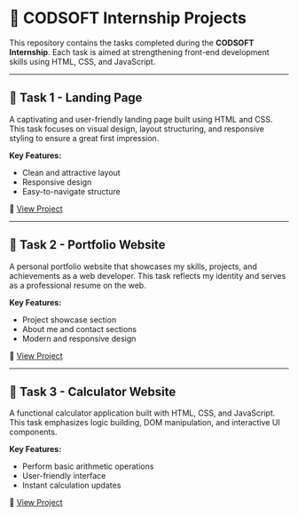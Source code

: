 # 💼 CODSOFT Internship Projects

This repository contains the tasks completed during the **CODSOFT Internship**. Each task is aimed at strengthening front-end development skills using HTML, CSS, and JavaScript.

---

## 📄 Task 1 - Landing Page

A captivating and user-friendly landing page built using HTML and CSS. This task focuses on visual design, layout structuring, and responsive styling to ensure a great first impression.

**Key Features:**
- Clean and attractive layout
- Responsive design
- Easy-to-navigate structure

🔗 [View Project](./landingpage)

---

## 📁 Task 2 - Portfolio Website

A personal portfolio website that showcases my skills, projects, and achievements as a web developer. This task reflects my identity and serves as a professional resume on the web.

**Key Features:**
- Project showcase section
- About me and contact sections
- Modern and responsive design

🔗 [View Project](./portfolio)

---

## 🧮 Task 3 - Calculator Website

A functional calculator application built with HTML, CSS, and JavaScript. This task emphasizes logic building, DOM manipulation, and interactive UI components.

**Key Features:**
- Perform basic arithmetic operations
- User-friendly interface
- Instant calculation updates

🔗 [View Project](./calculator)


